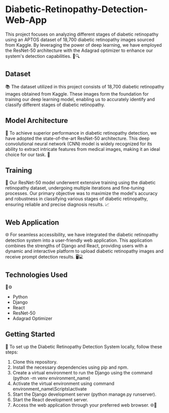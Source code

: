 # Diabetic-Retinopathy-Detection-Web-App
<!-- Diabetic Retinopathy Detection using RESNET-50 Adagrad Optimizer and integrated on the web using React and Django. -->

This project focuses on analyzing different stages of diabetic retinopathy using an APTOS dataset of 18,700 diabetic retinopathy images sourced from Kaggle. By leveraging the power of deep learning, we have employed the ResNet-50 architecture with the Adagrad optimizer to enhance our system's detection capabilities. 💪🔍

## Dataset
📚 The dataset utilized in this project consists of 18,700 diabetic retinopathy images obtained from Kaggle. These images form the foundation for training our deep learning model, enabling us to accurately identify and classify different stages of diabetic retinopathy.

## Model Architecture
🧠 To achieve superior performance in diabetic retinopathy detection, we have adopted the state-of-the-art ResNet-50 architecture. This deep convolutional neural network (CNN) model is widely recognized for its ability to extract intricate features from medical images, making it an ideal choice for our task. 🏥

## Training
🎯 Our ResNet-50 model underwent extensive training using the diabetic retinopathy dataset, undergoing multiple iterations and fine-tuning processes. Our primary objective was to maximize the model's accuracy and robustness in classifying various stages of diabetic retinopathy, ensuring reliable and precise diagnosis results. 📈

## Web Application
🌐 For seamless accessibility, we have integrated the diabetic retinopathy detection system into a user-friendly web application. This application combines the strengths of Django and React, providing users with a dynamic and interactive platform to upload diabetic retinopathy images and receive prompt detection results. 🖥️💻

## Technologies Used
🔧⚙️
- Python
- Django
- React
- ResNet-50
- Adagrad Optimizer

## Getting Started
🚀 To set up the Diabetic Retinopathy Detection System locally, follow these steps:

1. Clone this repository.
2. Install the necessary dependencies using pip and npm.
3. Create a virtual environment to run the Django using the command (python -m venv environment_name)
4. Activate the virtual environment using command environment_name\Scripts\activate
5. Start the Django development server (python manage.py runserver).
6. Start the React development server.
7. Access the web application through your preferred web browser. 🌐🔗
